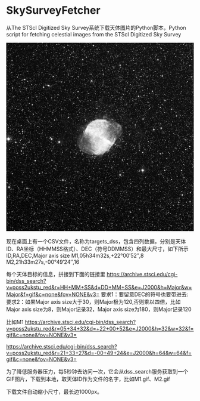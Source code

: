# SkySurveyFetcher
从The STScI Digitized Sky Survey系统下载天体图片的Python脚本，Python script for fetching celestial images from the STScI Digitized Sky Survey

![img](M27.gif)

现在桌面上有一个CSV文件，名称为targets_dss，包含四列数据，分别是天体ID、RA坐标（HHMMSS格式）、DEC（符号DDMMSS）和最大尺寸，如下所示
ID,RA,DEC,Major axis size
M1,05h34m32s,+22°00′52″,8
M2,21h33m27s,-00°49′24″,16

每个天体目标的信息，拼接到下面的链接里
https://archive.stsci.edu/cgi-bin/dss_search?v=poss2ukstu_red&r=HH+MM+SS&d=DD+MM+SS&e=J2000&h=Major&w=Major&f=gif&c=none&fov=NONE&v3=
要求1：要留意DEC的符号也要带进去:
要求2：如果Major axis size大于30，则Major极为120,否则乘以四倍，比如Major axis size为8，则Major记录32，Major axis size为180，则Major记录120

比如M1
https://archive.stsci.edu/cgi-bin/dss_search?v=poss2ukstu_red&r=05+34+32&d=+22+00+52&e=J2000&h=32&w=32&f=gif&c=none&fov=NONE&v3=

https://archive.stsci.edu/cgi-bin/dss_search?v=poss2ukstu_red&r=21+33+27&d=-00+49+24&e=J2000&h=64&w=64&f=gif&c=none&fov=NONE&v3=


为了降低服务器压力，每5秒钟去访问一次，它会从dss_search服务获取到一个GIF图片，下载到本地，取天体ID作为文件的名字，比如M1.gif、M2.gif

下载文件自动缩小尺寸，最长边1000px。